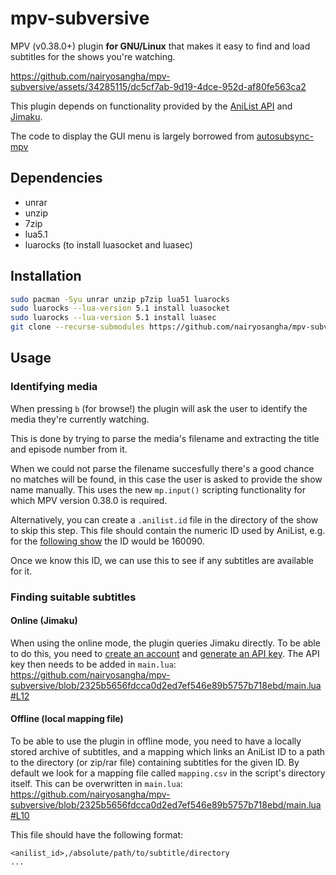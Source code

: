 # mpv-subversive

MPV (v0.38.0+) plugin **for GNU/Linux** that makes it easy to find and load subtitles for the shows you're watching.

https://github.com/nairyosangha/mpv-subversive/assets/34285115/dc5cf7ab-9d19-4dce-952d-af80fe563ca2



This plugin depends on functionality provided by the [AniList API](https://anilist.gitbook.io/anilist-apiv2-docs/overview/graphql) and [Jimaku](https://jimaku.cc/).

The code to display the GUI menu is largely borrowed from [autosubsync-mpv](https://github.com/joaquintorres/autosubsync-mpv)

## Dependencies
- unrar
- unzip
- 7zip
- lua5.1
- luarocks (to install luasocket and luasec)

## Installation
```sh
sudo pacman -Syu unrar unzip p7zip lua51 luarocks
sudo luarocks --lua-version 5.1 install luasocket
sudo luarocks --lua-version 5.1 install luasec
git clone --recurse-submodules https://github.com/nairyosangha/mpv-subversive.git ~/.config/mpv/scripts/mpv-subversive
```

## Usage

### Identifying media

When pressing `b` (for browse!) the plugin will ask the user to identify the media they're currently watching.

This is done by trying to parse the media's filename and extracting the title and episode number from it.

When we could not parse the filename succesfully there's a good chance no matches will be found, in this case the user is asked to provide the show name manually.
This uses the new `mp.input()` scripting functionality for which MPV version 0.38.0 is required.

Alternatively, you can create a `.anilist.id` file in the directory of the show to skip this step.
This file should contain the numeric ID used by AniList, e.g. for the [following show](https://anilist.co/anime/160090/Kaii-to-Otome-to-Kamikakushi/) the ID would be 160090.

Once we know this ID, we can use this to see if any subtitles are available for it.

### Finding suitable subtitles

#### Online (Jimaku)

When using the online mode, the plugin queries Jimaku directly. To be able to do this, you need to [create an account](https://jimaku.cc/login) and [generate an API key](https://jimaku.cc/account).
The API key then needs to be added in `main.lua`:
https://github.com/nairyosangha/mpv-subversive/blob/2325b5656fdcca0d2ed7ef546e89b5757b718ebd/main.lua#L12


#### Offline (local mapping file)
To be able to use the plugin in offline mode, you need to have a locally stored archive of subtitles, and a mapping which links an AniList ID to a path to the directory (or zip/rar file) containing subtitles for the given ID.
By default we look for a mapping file called `mapping.csv` in the script's directory itself. This can be overwritten in `main.lua`:
https://github.com/nairyosangha/mpv-subversive/blob/2325b5656fdcca0d2ed7ef546e89b5757b718ebd/main.lua#L10

This file should have the following format:
```
<anilist_id>,/absolute/path/to/subtitle/directory
...
```
